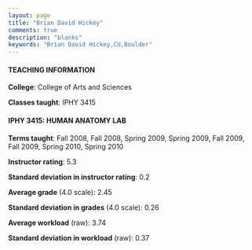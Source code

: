 ```yaml
---
layout: page
title: "Brian David Hickey" 
comments: true
description: "blanks"
keywords: "Brian David Hickey,CU,Boulder"
---
```

<head>
<script src="https://ajax.googleapis.com/ajax/libs/jquery/2.1.3/jquery.min.js"></script>
<script src="https://dl.dropboxusercontent.com/s/pc42nxpaw1ea4o9/highcharts.js?dl=0"></script>
<!-- <script src="../assets/js/highcharts.js"></script> -->
<style type="text/css">@font-face {
	font-family: "Bebas Neue";
	src: url(https://www.filehosting.org/file/details/544349/BebasNeue Regular.otf) format("opentype");
	}
	h1.Bebas { 
		font-family: "Bebas Neue", Verdana, Tahoma;
	}
</style>
</head>
	   
#### TEACHING INFORMATION

**College**: College of Arts and Sciences

**Classes taught**: IPHY 3415

#### IPHY 3415: HUMAN ANATOMY LAB

**Terms taught**: Fall 2008, Fall 2008, Spring 2009, Spring 2009, Fall 2009, Fall 2009, Spring 2010, Spring 2010

**Instructor rating**: 5.3

**Standard deviation in instructor rating**: 0.2

**Average grade** (4.0 scale): 2.45

**Standard deviation in grades** (4.0 scale): 0.26

**Average workload** (raw): 3.74

**Standard deviation in workload** (raw): 0.37


